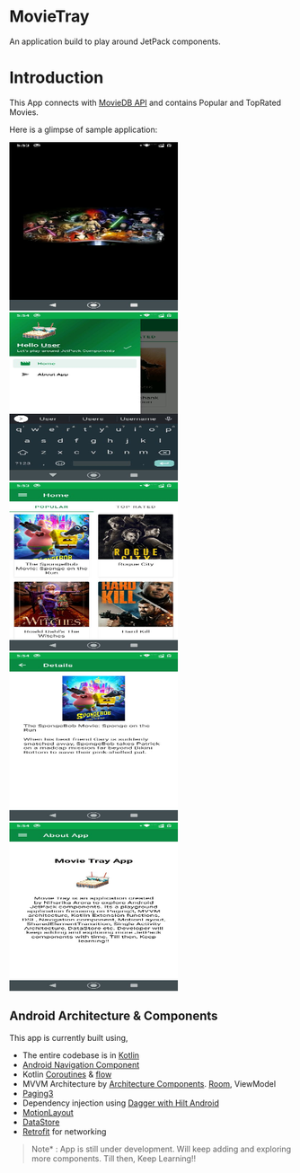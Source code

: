 # MovieTray

An application build to play around JetPack components.

# Introduction
This App connects with [MovieDB API](https://developers.themoviedb.org/3/getting-started/introduction) and contains Popular and TopRated Movies.

Here is a glimpse of sample application:


<div>
<img width="300" height="300" src="/art/screenshot_splash.png">
</div>
<div>
<img width="300" height="300" src="/art/screenshot_nav.png">
</div>
<div>
<img width="300" height="300" src="/art/screenshot_home.png">
</div>
<div>
<img width="300" height="300" src="/art/screenshot_detail.png">
</div>
<div>
<img width="300" height="300" src="/art/screenshot_five.png">
</div>

## Android Architecture & Components

This app is currently built using,

* The entire codebase is in [Kotlin](https://kotlinlang.org/)
* [Android Navigation Component](https://developer.android.com/guide/navigation/navigation-getting-started)
* Kotlin [Coroutines](https://kotlinlang.org/docs/reference/coroutines/coroutines-guide.html) & [flow](https://kotlinlang.org/docs/reference/coroutines/flow.html)
* MVVM Architecture by [Architecture Components](https://developer.android.com/topic/libraries/architecture/). [Room](https://developer.android.com/topic/libraries/architecture/room?gclid=Cj0KCQiAwMP9BRCzARIsAPWTJ_EtwnGT0klMfGONQeESrP3jpmMArUT9MuxS4YSEB3w3ULkPkla3SJIaAnXFEALw_wcB&gclsrc=aw.ds), ViewModel
* [Paging3](https://developer.android.com/topic/libraries/architecture/paging/v3-overview)
* Dependency injection using [Dagger with Hilt Android](https://developer.android.com/training/dependency-injection/hilt-android)
* [MotionLayout](https://developer.android.com/training/constraint-layout/motionlayout)
* [DataStore](https://developer.android.com/topic/libraries/architecture/datastore)
* [Retrofit](https://square.github.io/retrofit/) for networking

>Note* : App is still under development. Will keep adding and exploring more components. Till then, Keep Learning!!







